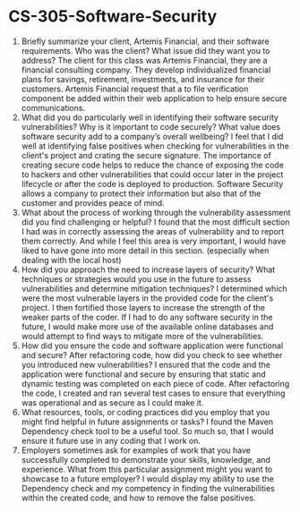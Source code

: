 # CS-305-Software-Security
1. Briefly summarize your client, Artemis Financial, and their software requirements. Who was the client? What issue did they want you to address?
The client for this class was Artemis Financial, they are a financial consulting company. They develop individualized financial plans for savings, retirement, investments, and insurance for their customers. Artemis Financial request that a to file verification component be added within their web application to help ensure secure communications.
2. What did you do particularly well in identifying their software security vulnerabilities? Why is it important to code securely? What value does software security add to a company’s overall wellbeing?
I feel that I did well at identifying false positives when checking for vulnerabilities in the client's project and crating the secure signature. The importance of creating secure code helps to reduce the chance of exposing the code to hackers and other vulnerabilities that could occur later in the project lifecycle or after the code is deployed to production. Software Security allows a company to protect their information but also that of the customer and provides peace of mind. 
3. What about the process of working through the vulnerability assessment did you find challenging or helpful?
I found that the most difficult section I had was in correctly assessing the areas of vulnerability and to report them correctly. And while I feel this area is very important, I would have liked to have gone into more detail in this section. (especially when dealing with the local host)
4. How did you approach the need to increase layers of security? What techniques or strategies would you use in the future to assess vulnerabilities and determine mitigation techniques?
I determined which were the most vulnerable layers in the provided code for the client's project. I then fortified those layers to increase the strength of the weaker parts of the coder. If I had to do any software security in the future, I would make more use of the available online databases and would attempt to find ways to mitigate more of the vulnerabilities.
5. How did you ensure the code and software application were functional and secure? After refactoring code, how did you check to see whether you introduced new vulnerabilities?
I ensured that the code and the application were functional and secure by ensuring that static and dynamic testing was completed on each piece of code.  After refactoring the code, I created and ran several test cases to ensure that everything was operational and as secure as I could make it.
6. What resources, tools, or coding practices did you employ that you might find helpful in future assignments or tasks?
I found the Maven Dependency check tool to be a useful tool.  So much so, that I would ensure it future use in any coding that I work on. 
7. Employers sometimes ask for examples of work that you have successfully completed to demonstrate your skills, knowledge, and experience. What from this particular assignment might you want to showcase to a future employer?
I would display my ability to use the Dependency check and my competency in finding the vulnerabilities within the created code, and how to remove the false positives.

